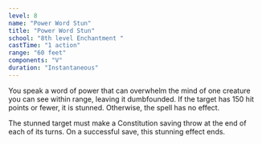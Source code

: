 ```yaml
---
level: 8
name: "Power Word Stun"
title: "Power Word Stun"
school: "8th level Enchantment "
castTime: "1 action"
range: "60 feet"
components: "V"
duration: "Instantaneous"
---
```


You speak a word of power that can overwhelm the mind of one creature you can see within range, leaving it dumbfounded. If the target has 150 hit points or fewer, it is stunned. Otherwise, the spell has no effect.

The stunned target must make a Constitution saving throw at the end of each of its turns. On a successful save, this stunning effect ends.
